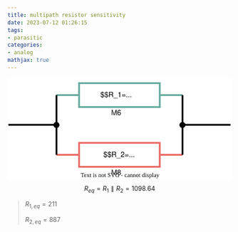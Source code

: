 ```yaml
---
title: multipath resistor sensitivity
date: 2023-07-12 01:26:15
tags:
- parasitic
categories:
- analog
mathjax: true
---
```


![parallel_pgx.drawio](res-sensitivity/parallel_pgx.drawio.svg)
$$
R_{eq} = R_1 \parallel R_2 = 1098.64
$$

> $R_{1,eq} = 211$
>
> $R_{2,eq}=887$
